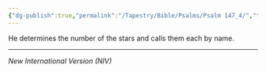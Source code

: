 ```yaml
---
{"dg-publish":true,"permalink":"/Tapestry/Bible/Psalms/Psalm 147_4/","title":"Psalm 147:4","hide":true,"tags":["bible-verse","bible-verse"],"dgHomeLink":true,"dgShowLocalGraph":true,"dgEnableSearch":true}
---
```


He determines the number of the stars and calls them each by name.

---
*New International Version (NIV)*